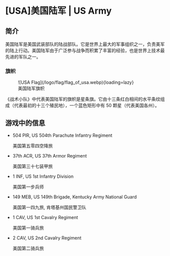 # [USA]美国陆军 | US Army

## 简介

美国陆军是美国武装部队的陆战部队。它是世界上最大的军事组织之一，负责美军的陆上行动。美国陆军由于广泛参与战争而积累了丰富的经验，也是世界上技术最先进的军队之一。

### 旗帜

<figure markdown>
  ![USA Flag](/logo/flag/flag_of_usa.webp){loading=lazy}
  <figcaption>美国陆军旗帜</figcaption>
</figure>

《战术小队》中代表美国陆军的旗帜是星条旗。它由十三条红白相间的水平条纹组成（代表最初的十三个殖民地），一个蓝色矩形中有 50 颗星（代表美国各州）。


## 游戏中的信息

- 504 PIR, US 504th Parachute Infantry Regiment

    美国第五零四空降旅

- 37th ACR, US 37th Armor Regiment

    美国第三十七装甲旅

- 1 INF, US 1st Infantry Division

    美国第一步兵师

- 149 MEB, US 149th Brigade, Kentucky Army National Guard

    美国第一四九旅, 肯塔基州国民警卫队

- 1 CAV, US 1st Cavalry Regiment

    美国第一骑兵旅

- 2 CAV, US 2nd Cavalry Regiment

    美国第二骑兵旅